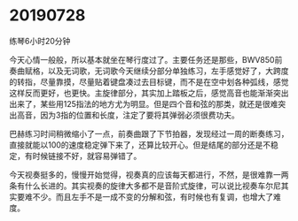 # 20190728

练琴6小时20分钟

今天心情一般般，所以基本就坐在琴行度过了。主要任务还是那些，BWV850前奏曲赋格，以及无词歌，无词歌今天继续分部分单独练习，左手感觉好了，大跨度的转指，尽量靠摸，尽量贴着键盘凑过去目标键，而不是在空中划各种弧线，感觉这样反而更好，也更快。主旋律部分，其实加上踏板之后，感觉高音也能渐渐突出出来了，某些用125指法的地方尤为明显。但是四个音和弦的那类，就还是很难突出高音，因为3指的位置和长度，注定了要将其弹弱必须很费功夫。

巴赫练习时间稍微缩小了一点，前奏曲跟了下节拍器，发现经过一周的断奏练习，直接就能以100的速度稳定弹下来了，还算比较开心。但是结尾的部分还是不稳定，有时候链接不好，就容易弹错了。

今天视奏挺多的，慢慢开始觉得，视奏真的应该每天都进行，不然，是很难靠一两条有什么长进的。其实视奏的旋律大多都不是音阶式旋律，可以说比视奏车尔尼其实要难不少。而且左手不是一成不变的分解和弦，有时候也有复调，也增大了难度。
